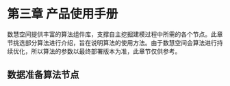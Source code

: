 # 第三章   产品使用手册

数慧空间提供丰富的算法组件库，支撑自主挖掘建模过程中所需的各个节点。此章节挑选部分算法进行介绍，旨在说明算法的使用方法。由于数慧空间会算法进行持续优化，所以算法的参数以最终部署版本为准，此章节仅供参考。

## 数据准备算法节点



